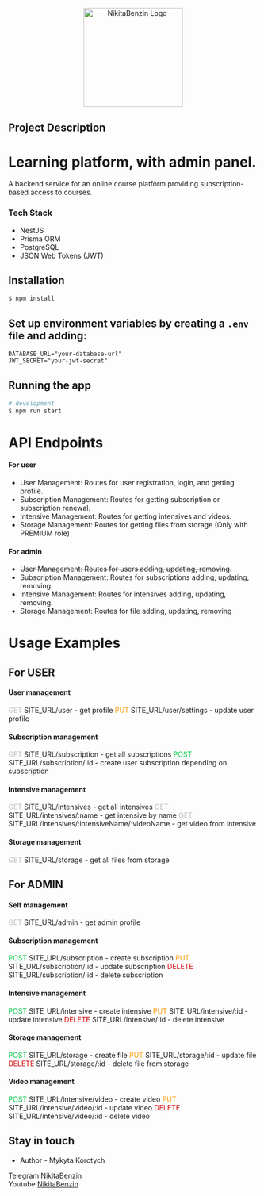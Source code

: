 <p align="center">
  <a href="https://www.youtube.com/@NikitaBenzin" target="blank"><img src="https://i.ibb.co/376303r/benzin-logo-white.png" width="200" alt="NikitaBenzin Logo" /></a>
</p>

## Project Description

# Learning platform, with admin panel.

A backend service for an online course platform providing subscription-based access to courses.

### Tech Stack

- NestJS
- Prisma ORM
- PostgreSQL
- JSON Web Tokens (JWT)

## Installation

```bash
$ npm install
```

## Set up environment variables by creating a `.env` file and adding:

```plaintext
DATABASE_URL="your-database-url"
JWT_SECRET="your-jwt-secret"
```

## Running the app

```bash
# development
$ npm run start
```

# **API Endpoints**

#### For user

- User Management: Routes for user registration, login, and getting profile.
- Subscription Management: Routes for getting subscription or subscription renewal.
- Intensive Management: Routes for getting intensives and videos.
- Storage Management: Routes for getting files from storage (Only with PREMIUM role)

#### For admin

- ~~User Management: Routes for users adding, updating, removing.~~
- Subscription Management: Routes for subscriptions adding, updating, removing.
- Intensive Management: Routes for intensives adding, updating, removing.
- Storage Management: Routes for file adding, updating, removing

# **Usage Examples**

## For USER

#### User management

<span style="color:#bdbdbd; border-radius: 10px;">GET</span> SITE_URL/user - get profile
<span style="color:#ff9900; border-radius: 10px;">PUT</span> SITE_URL/user/settings - update user profile

#### Subscription management

<span style="color:#bdbdbd; border-radius: 10px;">GET</span> SITE_URL/subscription - get all subscriptions
<span style="color:#00c947; border-radius: 10px;">POST</span> SITE_URL/subscription/:id - create user subscription depending on subscription

#### Intensive management

<span style="color:#bdbdbd; border-radius: 10px;">GET</span> SITE_URL/intensives - get all intensives
<span style="color:#bdbdbd; border-radius: 10px;">GET</span> SITE_URL/intensives/:name - get intensive by name
<span style="color:#bdbdbd; border-radius: 10px;">GET</span> SITE_URL/intensives/:intensiveName/:videoName - get video from intensive

#### Storage management

<span style="color:#bdbdbd; border-radius: 10px;">GET</span> SITE_URL/storage - get all files from storage

## For ADMIN

#### Self management

<span style="color:#bdbdbd; border-radius: 10px;">GET</span> SITE_URL/admin - get admin profile

#### Subscription management

<span style="color:#00c947; border-radius: 10px;">POST</span> SITE_URL/subscription - create subscription
<span style="color:#ff9900; border-radius: 10px;">PUT</span> SITE_URL/subscription/:id - update subscription
<span style="color:#d10000; border-radius: 10px;">DELETE</span> SITE_URL/subscription/:id - delete subscription

#### Intensive management

<span style="color:#00c947; border-radius: 10px;">POST</span> SITE_URL/intensive - create intensive
<span style="color:#ff9900; border-radius: 10px;">PUT</span> SITE_URL/intensive/:id - update intensive
<span style="color:#d10000; border-radius: 10px;">DELETE</span> SITE_URL/intensive/:id - delete intensive

#### Storage management

<span style="color:#00c947; border-radius: 10px;">POST</span> SITE_URL/storage - create file
<span style="color:#ff9900; border-radius: 10px;">PUT</span> SITE_URL/storage/:id - update file
<span style="color:#d10000; border-radius: 10px;">DELETE</span> SITE_URL/storage/:id - delete file from storage

#### Video management

<span style="color:#00c947; border-radius: 10px;">POST</span> SITE_URL/intensive/video - create video
<span style="color:#ff9900; border-radius: 10px;">PUT</span> SITE_URL/intensive/video/:id - update video
<span style="color:#d10000; border-radius: 10px;">DELETE</span> SITE_URL/intensive/video/:id - delete video

<!-- ## Test

```bash
# unit tests
$ npm run test

# e2e tests
$ npm run test:e2e

# test coverage
$ npm run test:cov
``` -->

## Stay in touch

- Author - Mykyta Korotych

Telegram [NikitaBenzin]('t.me/benzingroupchannel') <br>
Youtube [NikitaBenzin]('https://www.youtube.com/@NikitaBenzin')
